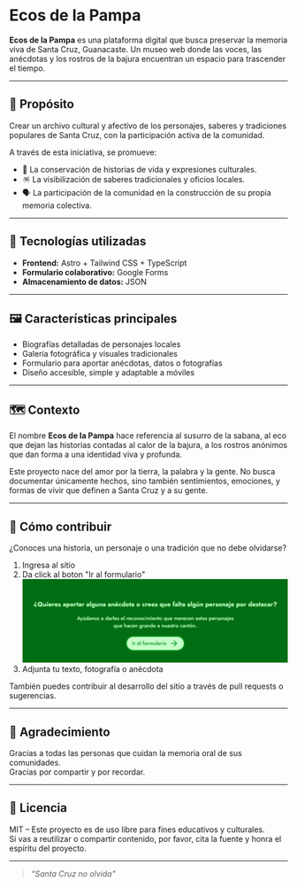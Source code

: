 # Ecos de la Pampa

**Ecos de la Pampa** es una plataforma digital que busca preservar la memoria viva de Santa Cruz, Guanacaste. Un museo web donde las voces, las anécdotas y los rostros de la bajura encuentran un espacio para trascender el tiempo.

---

## 🎯 Propósito

Crear un archivo cultural y afectivo de los personajes, saberes y tradiciones populares de Santa Cruz, con la participación activa de la comunidad.

A través de esta iniciativa, se promueve:

- 📜 La conservación de historias de vida y expresiones culturales.
- 🪅 La visibilización de saberes tradicionales y oficios locales.
- 🗣️ La participación de la comunidad en la construcción de su propia memoria colectiva.

---

## 🧰 Tecnologías utilizadas

- **Frontend:** Astro + Tailwind CSS + TypeScript
- **Formulario colaborativo:** Google Forms 
- **Almacenamiento de datos:** JSON 

---

## 🖼️ Características principales

- Biografías detalladas de personajes locales
- Galería fotográfica y visuales tradicionales
- Formulario para aportar anécdotas, datos o fotografías
- Diseño accesible, simple y adaptable a móviles

---

## 🗺️ Contexto

El nombre **Ecos de la Pampa** hace referencia al susurro de la sabana, al eco que dejan las historias contadas al calor de la bajura, a los rostros anónimos que dan forma a una identidad viva y profunda.

Este proyecto nace del amor por la tierra, la palabra y la gente. No busca documentar únicamente hechos, sino también sentimientos, emociones, y formas de vivir que definen a Santa Cruz y a su gente.

---

## 🙌 Cómo contribuir

¿Conoces una historia, un personaje o una tradición que no debe olvidarse?

1. Ingresa al sitio
2. Da click al boton "Ir al formulario"
![Ir al Formulario](src/assets/IrAlFormulario.png)
3. Adjunta tu texto, fotografía o anécdota

También puedes contribuir al desarrollo del sitio a través de pull requests o sugerencias.

---

## 💬 Agradecimiento

Gracias a todas las personas que cuidan la memoria oral de sus comunidades.  
Gracias por compartir y por recordar.

---

## 📜 Licencia

MIT – Este proyecto es de uso libre para fines educativos y culturales.  
Si vas a reutilizar o compartir contenido, por favor, cita la fuente y honra el espíritu del proyecto.

---

> *“Santa Cruz no olvida"*
